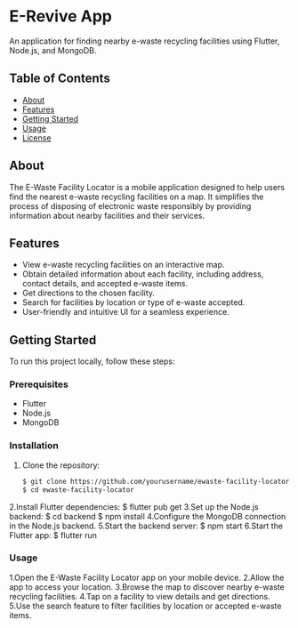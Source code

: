 # E-Revive App

An application for finding nearby e-waste recycling facilities using Flutter, Node.js, and MongoDB.

## Table of Contents

- [About](#about)
- [Features](#features)
- [Getting Started](#getting-started)
- [Usage](#usage)
- [License](#license)

## About

The E-Waste Facility Locator is a mobile application designed to help users find the nearest e-waste recycling facilities on a map. It simplifies the process of disposing of electronic waste responsibly by providing information about nearby facilities and their services.

## Features

- View e-waste recycling facilities on an interactive map.
- Obtain detailed information about each facility, including address, contact details, and accepted e-waste items.
- Get directions to the chosen facility.
- Search for facilities by location or type of e-waste accepted.
- User-friendly and intuitive UI for a seamless experience.

## Getting Started

To run this project locally, follow these steps:

### Prerequisites

- Flutter
- Node.js
- MongoDB

### Installation

1. Clone the repository:

   ```bash
   $ git clone https://github.com/yourusername/ewaste-facility-locator.git
   $ cd ewaste-facility-locator
2.Install Flutter dependencies:
  $ flutter pub get
3.Set up the Node.js backend:
  $ cd backend
  $ npm install
4.Configure the MongoDB connection in the Node.js backend.
5.Start the backend server:
  $ npm start
6.Start the Flutter app:
  $ flutter run
  ### Usage
1.Open the E-Waste Facility Locator app on your mobile device.
2.Allow the app to access your location.
3.Browse the map to discover nearby e-waste recycling facilities.
4.Tap on a facility to view details and get directions.
5.Use the search feature to filter facilities by location or accepted e-waste items.


